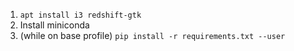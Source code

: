 1. `apt install i3 redshift-gtk`
2. Install miniconda
3. (while on base profile) `pip install -r requirements.txt --user`